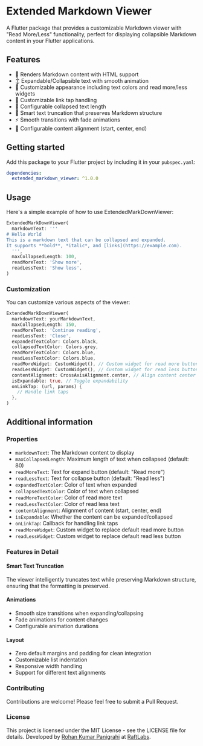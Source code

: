 # Extended Markdown Viewer

A Flutter package that provides a customizable Markdown viewer with "Read More/Less" functionality, perfect for displaying collapsible Markdown content in your Flutter applications.

## Features

- 📝 Renders Markdown content with HTML support
- ↕️ Expandable/Collapsible text with smooth animation
- 🎨 Customizable appearance including text colors and read more/less widgets
- 🔗 Customizable link tap handling
- 📏 Configurable collapsed text length
- 🎯 Smart text truncation that preserves Markdown structure
- ⚡ Smooth transitions with fade animations
- 📐 Configurable content alignment (start, center, end)

## Getting started

Add this package to your Flutter project by including it in your `pubspec.yaml`:

```yaml
dependencies:
  extended_markdown_viewer: ^1.0.0
```

## Usage

Here's a simple example of how to use ExtendedMarkDownViewer:

```dart
ExtendedMarkDownViewer(
  markdownText: '''
# Hello World
This is a markdown text that can be collapsed and expanded.
It supports **bold**, *italic*, and [links](https://example.com).
  ''',
  maxCollapsedLength: 100,
  readMoreText: 'Show more',
  readLessText: 'Show less',
)
```

### Customization

You can customize various aspects of the viewer:

```dart
ExtendedMarkDownViewer(
  markdownText: yourMarkdownText,
  maxCollapsedLength: 150,
  readMoreText: 'Continue reading',
  readLessText: 'Close',
  expandedTextColor: Colors.black,
  collapsedTextColor: Colors.grey,
  readMoreTextColor: Colors.blue,
  readLessTextColor: Colors.blue,
  readMoreWidget: CustomWidget(), // Custom widget for read more button
  readLessWidget: CustomWidget(), // Custom widget for read less button
  contentAlignment: CrossAxisAlignment.center, // Align content center
  isExpandable: true, // Toggle expandability
  onLinkTap: (url, params) {
    // Handle link taps
  },
)
```

## Additional information

### Properties

- `markdownText`: The Markdown content to display
- `maxCollapsedLength`: Maximum length of text when collapsed (default: 80)
- `readMoreText`: Text for expand button (default: "Read more")
- `readLessText`: Text for collapse button (default: "Read less")
- `expandedTextColor`: Color of text when expanded
- `collapsedTextColor`: Color of text when collapsed
- `readMoreTextColor`: Color of read more text
- `readLessTextColor`: Color of read less text
- `contentAlignment`: Alignment of content (start, center, end)
- `isExpandable`: Whether the content can be expanded/collapsed
- `onLinkTap`: Callback for handling link taps
- `readMoreWidget`: Custom widget to replace default read more button
- `readLessWidget`: Custom widget to replace default read less button

### Features in Detail

#### Smart Text Truncation
The viewer intelligently truncates text while preserving Markdown structure, ensuring that the formatting is preserved.

#### Animations
- Smooth size transitions when expanding/collapsing
- Fade animations for content changes
- Configurable animation durations

#### Layout
- Zero default margins and padding for clean integration
- Customizable list indentation
- Responsive width handling
- Support for different text alignments

### Contributing

Contributions are welcome! Please feel free to submit a Pull Request.

### License

This project is licensed under the MIT License - see the LICENSE file for details.
Developed by 
[Rohan Kumar Panigrahi](https://www.linkedin.com/in/rohan-kumar-panigrahi-187a12193/) at [RaftLabs](https://www.raftlabs.com/).
